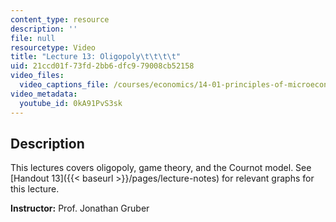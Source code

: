 ```yaml
---
content_type: resource
description: ''
file: null
resourcetype: Video
title: "Lecture 13: Oligopoly\t\t\t\t"
uid: 21ccd01f-73fd-2bb6-dfc9-79008cb52158
video_files:
  video_captions_file: /courses/economics/14-01-principles-of-microeconomics-fall-2018/lecture-videos/lec-13-oligopoly/0kA91PvS3sk.vtt
video_metadata:
  youtube_id: 0kA91PvS3sk
---
```


Description
-----------

This lectures covers oligopoly, game theory, and the Cournot model. See [Handout 13]({{< baseurl >}}/pages/lecture-notes) for relevant graphs for this lecture.

**Instructor:** Prof. Jonathan Gruber